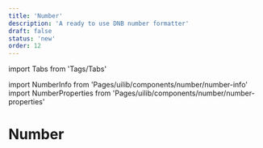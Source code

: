 ```yaml
---
title: 'Number'
description: 'A ready to use DNB number formatter'
draft: false
status: 'new'
order: 12
---
```


import Tabs from 'Tags/Tabs'

import NumberInfo from 'Pages/uilib/components/number/number-info'
import NumberProperties from 'Pages/uilib/components/number/number-properties'

# Number

<Tabs>
  <Tabs.Content>
    <NumberInfo />
  </Tabs.Content>
  <Tabs.Content>
    <NumberProperties />
  </Tabs.Content>
</Tabs>
